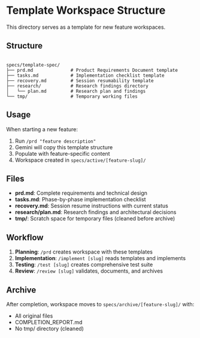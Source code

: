 # Template Workspace Structure

This directory serves as a template for new feature workspaces.

## Structure

```

specs/template-spec/
├── prd.md              # Product Requirements Document template
├── tasks.md            # Implementation checklist template
├── recovery.md         # Session resumability template
├── research/           # Research findings directory
│   └── plan.md         # Research plan and findings
└── tmp/                # Temporary working files

```

## Usage

When starting a new feature:

1. Run `/prd "feature description"`
2. Gemini will copy this template structure
3. Populate with feature-specific content
4. Workspace created in `specs/active/[feature-slug]/`

## Files

- **prd.md**: Complete requirements and technical design
- **tasks.md**: Phase-by-phase implementation checklist
- **recovery.md**: Session resume instructions with current status
- **research/plan.md**: Research findings and architectural decisions
- **tmp/**: Scratch space for temporary files (cleaned before archive)

## Workflow

1. **Planning**: `/prd` creates workspace with these templates
2. **Implementation**: `/implement [slug]` reads templates and implements
3. **Testing**: `/test [slug]` creates comprehensive test suite
4. **Review**: `/review [slug]` validates, documents, and archives

## Archive

After completion, workspace moves to `specs/archive/[feature-slug]/` with:
- All original files
- COMPLETION_REPORT.md
- No tmp/ directory (cleaned)
